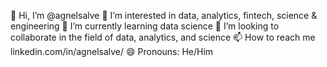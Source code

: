 👋 Hi, I’m @agnelsalve
👀 I’m interested in data, analytics, fintech, science & engineering
🌱 I’m currently learning data science
💞️ I’m looking to collaborate in the field of data, analytics, and science
📫 How to reach me linkedin.com/in/agnelsalve/
😄 Pronouns: He/Him